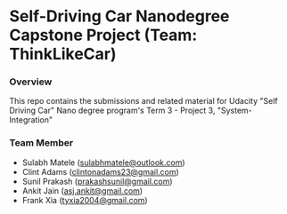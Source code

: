 # Self-Driving Car Nanodegree Capstone Project (Team: ThinkLikeCar)

### Overview

This repo contains the submissions and related material for Udacity "Self Driving Car" Nano degree program's Term 3 - Project 3, "System-Integration"

### Team Member

* Sulabh Matele (sulabhmatele@outlook.com)
* Clint Adams (clintonadams23@gmail.com)
* Sunil Prakash (prakashsunil@gmail.com)
* Ankit Jain (asj.ankit@gmail.com)
* Frank Xia (tyxia2004@gmail.com)


